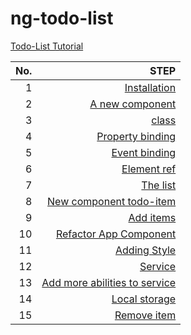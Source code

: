 # ng-todo-list

[Todo-List Tutorial](https://ng-girls.gitbooks.io/todo-list-tutorial/content/)  

| No. | STEP |
|----:|-----: |
| 1   |[Installation](https://github.com/candyer/ng-todo-list/tree/master/installation)|
| 2   |[A new component](https://github.com/candyer/ng-todo-list/tree/master/a_new_component)|
| 3   |[class](https://github.com/candyer/ng-todo-list/tree/master/class)|
| 4   |[Property binding](https://github.com/candyer/ng-todo-list/tree/master/property_binding)|
| 5   |[Event binding](https://github.com/candyer/ng-todo-list/tree/master/event_binding)|
| 6   |[Element ref](https://github.com/candyer/ng-todo-list/tree/master/element_ref)|
| 7   |[The list](https://github.com/candyer/ng-todo-list/tree/master/the_list)|
| 8   |[New component todo-item](https://github.com/candyer/ng-todo-list/tree/master/new_component_todo-item)|
| 9   |[Add items](https://github.com/candyer/ng-todo-list/tree/master/add_items)|
| 10  |[Refactor App Component](https://github.com/candyer/ng-todo-list/tree/master/refactor_app_component)|
| 11  |[Adding Style](https://github.com/candyer/ng-todo-list/tree/master/adding_style)|
| 12  |[Service](https://github.com/candyer/ng-todo-list/tree/master/service)|
| 13  |[Add more abilities to service](https://github.com/candyer/ng-todo-list/tree/master/add_more_abilities_to_service)|
| 14  |[Local storage](https://github.com/candyer/ng-todo-list/tree/master/local_storage)|
| 15  |[Remove item](https://github.com/candyer/ng-todo-list/tree/master/remove_item)|


